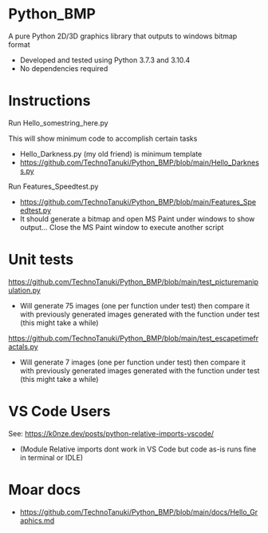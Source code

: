 # Python_BMP
A pure Python 2D/3D graphics library that outputs to windows bitmap format
* Developed and tested using Python 3.7.3 and 3.10.4
* No dependencies required

# Instructions

Run Hello_somestring_here.py

This will show minimum code to accomplish certain tasks
* Hello_Darkness.py (my old friend) is minimum template 
* https://github.com/TechnoTanuki/Python_BMP/blob/main/Hello_Darkness.py

Run Features_Speedtest.py
* https://github.com/TechnoTanuki/Python_BMP/blob/main/Features_Speedtest.py
* It should generate a bitmap and open MS Paint under windows to show output... 
Close the MS Paint window to execute another script

# Unit tests

https://github.com/TechnoTanuki/Python_BMP/blob/main/test_picturemanipulation.py

* Will generate 75 images (one per function under test) then compare it with previously generated images generated with the function under test (this might take a while)

https://github.com/TechnoTanuki/Python_BMP/blob/main/test_escapetimefractals.py
* Will generate 7 images (one per function under test) then compare it with previously generated images generated with the function under test (this might take a while)


# VS Code Users

See: https://k0nze.dev/posts/python-relative-imports-vscode/
* (Module Relative imports dont work in VS Code but code as-is runs fine in terminal or IDLE)

# Moar docs
* https://github.com/TechnoTanuki/Python_BMP/blob/main/docs/Hello_Graphics.md 






